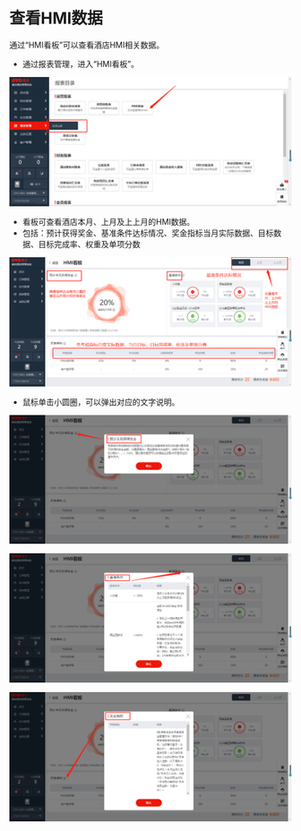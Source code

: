 # 查看HMI数据

通过“HMI看板”可以查看酒店HMI相关数据。

* 通过报表管理，进入“HMI看板”。

![](../../../.gitbook/assets/image%20%28523%29.png)

* 看板可查看酒店本月、上月及上上月的HMI数据。
* 包括：预计获得奖金、基准条件达标情况、奖金指标当月实际数据、目标数据、目标完成率、权重及单项分数

![](../../../.gitbook/assets/image%20%28335%29.png)

* 鼠标单击小圆圈，可以弹出对应的文字说明。

![](../../../.gitbook/assets/image%20%28367%29.png)

![](../../../.gitbook/assets/image%20%28161%29.png)

![](../../../.gitbook/assets/image%20%28270%29.png)

